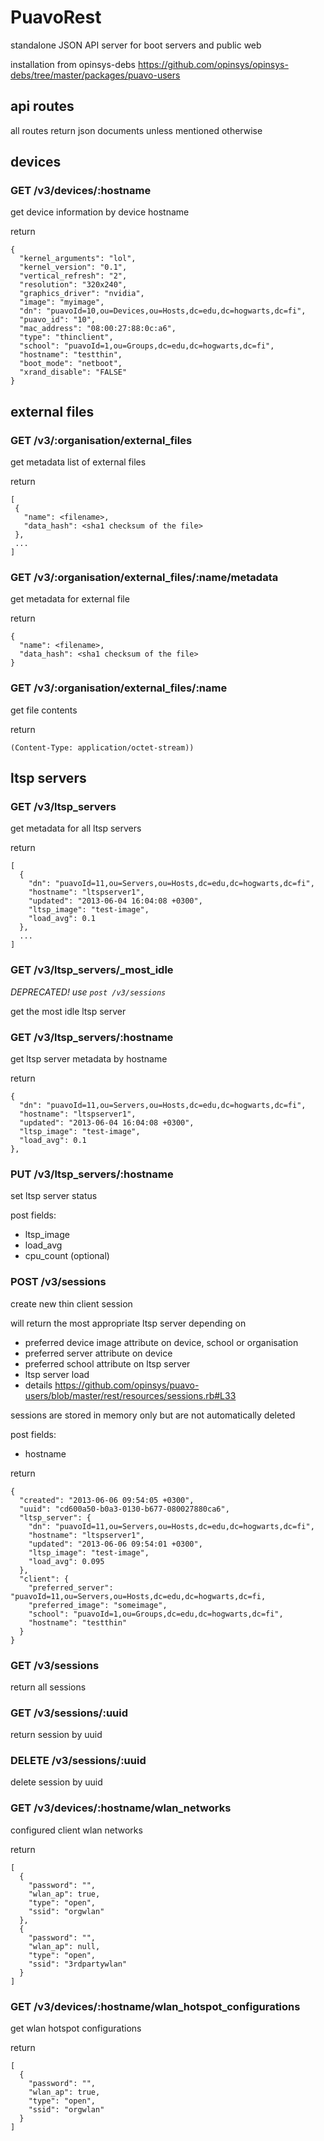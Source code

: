 # PuavoRest

standalone JSON API server for boot servers and public web

installation from opinsys-debs https://github.com/opinsys/opinsys-debs/tree/master/packages/puavo-users

## api routes

all routes return json documents unless mentioned otherwise

## devices

### GET /v3/devices/:hostname

get device information by device hostname

return

    {
      "kernel_arguments": "lol",
      "kernel_version": "0.1",
      "vertical_refresh": "2",
      "resolution": "320x240",
      "graphics_driver": "nvidia",
      "image": "myimage",
      "dn": "puavoId=10,ou=Devices,ou=Hosts,dc=edu,dc=hogwarts,dc=fi",
      "puavo_id": "10",
      "mac_address": "08:00:27:88:0c:a6",
      "type": "thinclient",
      "school": "puavoId=1,ou=Groups,dc=edu,dc=hogwarts,dc=fi",
      "hostname": "testthin",
      "boot_mode": "netboot",
      "xrand_disable": "FALSE"
    }

## external files

### GET /v3/:organisation/external_files

get metadata list of external files


return

    [
     {
       "name": <filename>,
       "data_hash": <sha1 checksum of the file>
     },
     ...
    ]

### GET /v3/:organisation/external_files/:name/metadata


get metadata for external file

return

    {
      "name": <filename>,
      "data_hash": <sha1 checksum of the file>
    }

### GET /v3/:organisation/external_files/:name

get file contents

return

    (Content-Type: application/octet-stream))

## ltsp servers

### GET /v3/ltsp_servers

get metadata for all ltsp servers

return

    [
      {
        "dn": "puavoId=11,ou=Servers,ou=Hosts,dc=edu,dc=hogwarts,dc=fi",
        "hostname": "ltspserver1",
        "updated": "2013-06-04 16:04:08 +0300",
        "ltsp_image": "test-image",
        "load_avg": 0.1
      },
      ...
    ]


### GET /v3/ltsp_servers/_most_idle

*DEPRECATED! use `post /v3/sessions`*

get the most idle ltsp server


### GET /v3/ltsp_servers/:hostname

get ltsp server metadata by hostname

return

    {
      "dn": "puavoId=11,ou=Servers,ou=Hosts,dc=edu,dc=hogwarts,dc=fi",
      "hostname": "ltspserver1",
      "updated": "2013-06-04 16:04:08 +0300",
      "ltsp_image": "test-image",
      "load_avg": 0.1
    },

### PUT /v3/ltsp_servers/:hostname

set ltsp server status

post fields:
  - ltsp_image
  - load_avg
  - cpu_count (optional)

### POST /v3/sessions

create new thin client session

will return the most appropriate ltsp server depending on
  - preferred device image attribute on device, school or organisation
  - preferred server attribute on device
  - preferred school attribute on ltsp server
  - ltsp server load
  - details https://github.com/opinsys/puavo-users/blob/master/rest/resources/sessions.rb#L33

sessions are stored in memory only but are not automatically deleted

post fields:
  - hostname

return

    {
      "created": "2013-06-06 09:54:05 +0300",
      "uuid": "cd600a50-b0a3-0130-b677-080027880ca6",
      "ltsp_server": {
        "dn": "puavoId=11,ou=Servers,ou=Hosts,dc=edu,dc=hogwarts,dc=fi",
        "hostname": "ltspserver1",
        "updated": "2013-06-06 09:54:01 +0300",
        "ltsp_image": "test-image",
        "load_avg": 0.095
      },
      "client": {
        "preferred_server": "puavoId=11,ou=Servers,ou=Hosts,dc=edu,dc=hogwarts,dc=fi,
        "preferred_image": "someimage",
        "school": "puavoId=1,ou=Groups,dc=edu,dc=hogwarts,dc=fi",
        "hostname": "testthin"
      }
    }

### GET /v3/sessions

return all sessions

### GET /v3/sessions/:uuid

return session by uuid

### DELETE /v3/sessions/:uuid

delete session by uuid

### GET /v3/devices/:hostname/wlan_networks

configured client wlan networks

return

    [
      {
        "password": "",
        "wlan_ap": true,
        "type": "open",
        "ssid": "orgwlan"
      },
      {
        "password": "",
        "wlan_ap": null,
        "type": "open",
        "ssid": "3rdpartywlan"
      }
    ]

### GET /v3/devices/:hostname/wlan_hotspot_configurations

get wlan hotspot configurations

return

    [
      {
        "password": "",
        "wlan_ap": true,
        "type": "open",
        "ssid": "orgwlan"
      }
    ]

